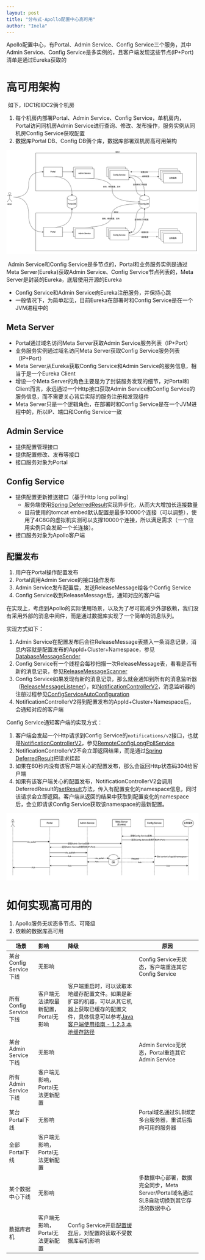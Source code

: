 ```yaml
---
layout: post
title: "分布式-Apollo配置中心高可用"
author: "Inela"
---
```


Apollo配置中心，有Portal、Admin Service、Config Service三个服务，其中Admin Service、Config Service是多实例的，且客户端发现这些节点(IP+Port)清单是通过Eureka获取的


# 高可用架构

​	如下，IDC1和IDC2俩个机房

1. 每个机房内部署Portal、Admin Service、Config Service，单机房内，Portal访问同机房Admin Service进行查询、修改、发布操作，服务实例从同机房Config Service获取配置
2. 数据库Portal DB、Config DB俩个库，数据库部署双机房高可用架构

![Apollo双机房部署架构](https://github.com/MingJunDuan/mingjunduan.github.io/raw/main/images/mjduan/2024-07-10/Apollo双机房部署架构.png)

​	Admin Service和Config Service是多节点的，Portal和业务服务实例是通过Meta Server(Eureka)获取Admin Service、Config Service节点列表的，Meta Server是封装的Eureka，底层使用开源的Eureka

- Config Service和Admin Service向Eureka注册服务，并保持心跳
- 一般情况下，为简单起见，目前Eureka在部署时和Config Service是在一个JVM进程中的

## Meta Server

- Portal通过域名访问Meta Server获取Admin Service服务列表（IP+Port）
- 业务服务实例通过域名访问Meta Server获取Config Service服务列表（IP+Port）
- Meta Server从Eureka获取Config Service和Admin Service的服务信息，相当于是一个Eureka Client
- 增设一个Meta Server的角色主要是为了封装服务发现的细节，对Portal和Client而言，永远通过一个Http接口获取Admin Service和Config Service的服务信息，而不需要关心背后实际的服务注册和发现组件
- Meta Server只是一个逻辑角色，在部署时和Config Service是在一个JVM进程中的，所以IP、端口和Config Service一致

## Admin Service

- 提供配置管理接口
- 提供配置修改、发布等接口
- 接口服务对象为Portal

## Config Service

- 提供配置更新推送接口（基于Http long polling）
    - 服务端使用[Spring DeferredResult](http://docs.spring.io/spring/docs/current/javadoc-api/org/springframework/web/context/request/async/DeferredResult.html)实现异步化，从而大大增加长连接数量
    - 目前使用的tomcat embed默认配置是最多10000个连接（可以调整），使用了4C8G的虚拟机实测可以支撑10000个连接，所以满足需求（一个应用实例只会发起一个长连接）。
- 接口服务对象为Apollo客户端



## 配置发布

1. 用户在Portal操作配置发布
2. Portal调用Admin Service的接口操作发布
3. Admin Service发布配置后，发送ReleaseMessage给各个Config Service
4. Config Service收到ReleaseMessage后，通知对应的客户端

在实现上，考虑到Apollo的实际使用场景，以及为了尽可能减少外部依赖，我们没有采用外部的消息中间件，而是通过数据库实现了一个简单的消息队列。

实现方式如下：

1. Admin Service在配置发布后会往ReleaseMessage表插入一条消息记录，消息内容就是配置发布的AppId+Cluster+Namespace，参见[DatabaseMessageSender](https://github.com/apolloconfig/apollo/blob/master/apollo-biz/src/main/java/com/ctrip/framework/apollo/biz/message/DatabaseMessageSender.java)
2. Config Service有一个线程会每秒扫描一次ReleaseMessage表，看看是否有新的消息记录，参见[ReleaseMessageScanner](https://github.com/apolloconfig/apollo/blob/master/apollo-biz/src/main/java/com/ctrip/framework/apollo/biz/message/ReleaseMessageScanner.java)
3. Config Service如果发现有新的消息记录，那么就会通知到所有的消息监听器（[ReleaseMessageListener](https://github.com/apolloconfig/apollo/blob/master/apollo-biz/src/main/java/com/ctrip/framework/apollo/biz/message/ReleaseMessageListener.java)），如[NotificationControllerV2](https://github.com/apolloconfig/apollo/blob/master/apollo-configservice/src/main/java/com/ctrip/framework/apollo/configservice/controller/NotificationControllerV2.java)，消息监听器的注册过程参见[ConfigServiceAutoConfiguration](https://github.com/apolloconfig/apollo/blob/master/apollo-configservice/src/main/java/com/ctrip/framework/apollo/configservice/ConfigServiceAutoConfiguration.java)
4. NotificationControllerV2得到配置发布的AppId+Cluster+Namespace后，会通知对应的客户端



Config Service通知客户端的实现方式：

1. 客户端会发起一个Http请求到Config Service的`notifications/v2`接口，也就是[NotificationControllerV2](https://github.com/apolloconfig/apollo/blob/master/apollo-configservice/src/main/java/com/ctrip/framework/apollo/configservice/controller/NotificationControllerV2.java)，参见[RemoteConfigLongPollService](https://github.com/apolloconfig/apollo-java/blob/main/apollo-client/src/main/java/com/ctrip/framework/apollo/internals/RemoteConfigLongPollService.java)
2. NotificationControllerV2不会立即返回结果，而是通过[Spring DeferredResult](http://docs.spring.io/spring/docs/current/javadoc-api/org/springframework/web/context/request/async/DeferredResult.html)把请求挂起
3. 如果在60秒内没有该客户端关心的配置发布，那么会返回Http状态码304给客户端
4. 如果有该客户端关心的配置发布，NotificationControllerV2会调用DeferredResult的[setResult](http://docs.spring.io/spring/docs/current/javadoc-api/org/springframework/web/context/request/async/DeferredResult.html#setResult-T-)方法，传入有配置变化的namespace信息，同时该请求会立即返回。客户端从返回的结果中获取到配置变化的namespace后，会立即请求Config Service获取该namespace的最新配置。

![Apollo配置获取](https://github.com/MingJunDuan/mingjunduan.github.io/raw/main/images/mjduan/2024-07-10/Apollo配置获取.png)

# 如何实现高可用的

1. Apollo服务无状态多节点、可降级
2. 依赖的数据库高可用


| 场景                   | 影响                                 | 降级                                                         | 原因                                                         |
| ---------------------- | :----------------------------------- | :----------------------------------------------------------- | ------------------------------------------------------------ |
| 某台Config Service下线 | 无影响                               |                                                              | Config Service无状态，客户端重连其它Config Service           |
| 所有Config Service下线 | 客户端无法读取最新配置，Portal无影响 | 客户端重启时，可以读取本地缓存配置文件。如果是新扩容的机器，可以从其它机器上获取已缓存的配置文件，具体信息可以参考[Java客户端使用指南 - 1.2.3 本地缓存路径](https://www.apolloconfig.com/#/zh/client/java-sdk-user-guide?id=_123-本地缓存路径) |                                                              |
| 某台Admin Service下线  | 无影响                               |                                                              | Admin Service无状态，Portal重连其它Admin Service             |
| 所有Admin Service下线  | 客户端无影响，Portal无法更新配置     |                                                              |                                                              |
| 某台Portal下线         | 无影响                               |                                                              | Portal域名通过SLB绑定多台服务器，重试后指向可用的服务器      |
| 全部Portal下线         | 客户端无影响，Portal无法更新配置     |                                                              |                                                              |
| 某个数据中心下线       | 无影响                               |                                                              | 多数据中心部署，数据完全同步，Meta Server/Portal域名通过SLB自动切换到其它存活的数据中心 |
| 数据库宕机             | 客户端无影响，Portal无法更新配置     | Config Service开启[配置缓存](https://www.apolloconfig.com/#/zh/deployment/distributed-deployment-guide?id=_323-config-servicecacheenabled-是否开启配置缓存)后，对配置的读取不受数据库宕机影响 |                                                              |




